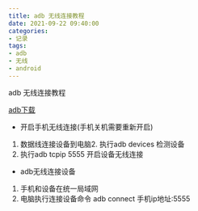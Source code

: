 ```yaml
---
title: adb 无线连接教程
date: 2021-09-22 09:40:00
categories: 
- 记录
tags:
- adb
- 无线
- android
---
```

adb 无线连接教程
<!--more-->
[adb下载](/images/adb.zip)
*   开启手机无线连接(手机关机需要重新开启) 
1. 数据线连接设备到电脑2.  执行adb devices 检测设备
2. 执行adb tcpip 5555  开启设备无线连接
*   adb无线连接设备 
1. 手机和设备在统一局域网
2. 电脑执行连接设备命令     adb connect 手机ip地址:5555
